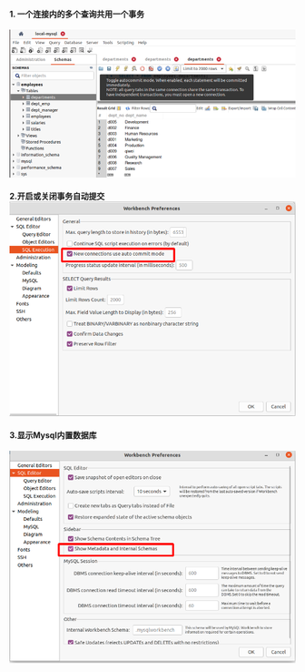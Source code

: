 <!-- date: 2020.08.03 21:36 -->
#### 1. 一个连接内的多个查询共用一个事务

<img src="pic/1240-20210115030643623.png" title="" alt="image.png" data-align="center">

#### 2.开启或关闭事务自动提交<img src="pic/1240-20210115030643581.png" title="" alt="设置connection的默认提交模式" data-align="center">

#### 3.显示Mysql内置数据库

<img src="pic/1240-20210115030643580.png" title="" alt="image.png" data-align="center">